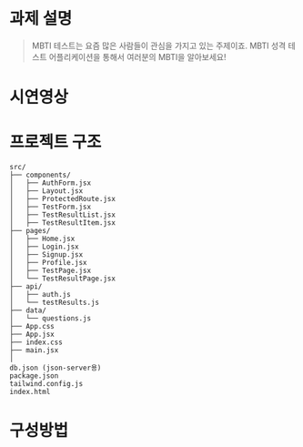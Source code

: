 # 과제 설명

> MBTI 테스트는 요즘 많은 사람들이 관심을 가지고 있는 주제이죠. MBTI 성격 테스트 어플리케이션을 통해서 여러분의 MBTI을 알아보세요!

# 시연영상

# 프로젝트 구조

```
src/
├── components/
│   ├── AuthForm.jsx
│   ├── Layout.jsx
│   ├── ProtectedRoute.jsx
│   ├── TestForm.jsx
│   ├── TestResultList.jsx
│   ├── TestResultItem.jsx
├── pages/
│   ├── Home.jsx
│   ├── Login.jsx
│   ├── Signup.jsx
│   ├── Profile.jsx
│   ├── TestPage.jsx
│   └── TestResultPage.jsx
├── api/
│   ├── auth.js
│   └── testResults.js
├── data/
│   └── questions.js
├── App.css
├── App.jsx
├── index.css
├── main.jsx
│
db.json (json-server용)
package.json
tailwind.config.js
index.html
```

# 구성방법
